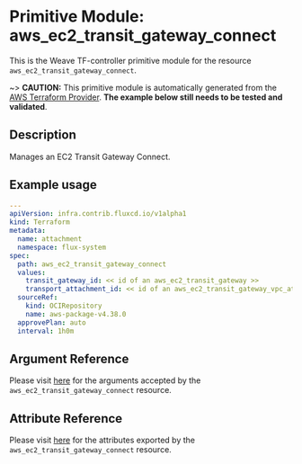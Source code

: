
# Primitive Module: aws_ec2_transit_gateway_connect

This is the Weave TF-controller primitive module for the resource `aws_ec2_transit_gateway_connect`.

~> **CAUTION:** This primitive module is automatically generated from the [AWS Terraform Provider](https://registry.terraform.io/providers/hashicorp/aws/latest/docs/resources/ec2_transit_gateway_connect). **The example below still needs to be tested and validated**.

## Description

Manages an EC2 Transit Gateway Connect.

## Example usage

```yaml
---
apiVersion: infra.contrib.fluxcd.io/v1alpha1
kind: Terraform
metadata:
  name: attachment
  namespace: flux-system
spec:
  path: aws_ec2_transit_gateway_connect
  values:
    transit_gateway_id: << id of an aws_ec2_transit_gateway >>
    transport_attachment_id: << id of an aws_ec2_transit_gateway_vpc_attachment >>
  sourceRef:
    kind: OCIRepository
    name: aws-package-v4.38.0
  approvePlan: auto
  interval: 1h0m
```

## Argument Reference

Please visit [here](https://registry.terraform.io/providers/hashicorp/aws/latest/docs/resources/ec2_transit_gateway_connect#argument-reference) for the arguments accepted by the `aws_ec2_transit_gateway_connect` resource.

## Attribute Reference

Please visit [here](https://registry.terraform.io/providers/hashicorp/aws/latest/docs/resources/ec2_transit_gateway_connect#attributes-reference) for the attributes exported by the `aws_ec2_transit_gateway_connect` resource.
